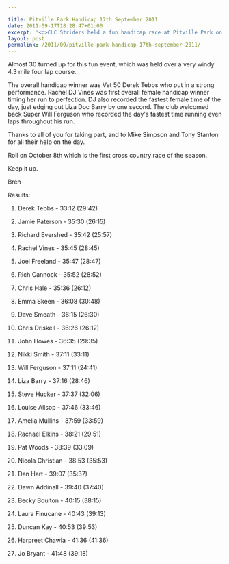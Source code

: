 ```yaml
---

title: Pitville Park Handicap 17th September 2011
date: 2011-09-17T18:28:47+01:00
excerpt: '<p>CLC Striders held a fun handicap race at Pitville Park on Saturday 17th September as a pre cross country season warm up. </p>'
layout: post
permalink: /2011/09/pitville-park-handicap-17th-september-2011/
---
```

</p> 

Almost 30 turned up for this fun event, which was held over a very windy 4.3 mile four lap course. 

The overall handicap winner was Vet 50 Derek Tebbs who put in a strong performance. Rachel DJ Vines was first overall female handicap winner timing her run to perfection. DJ also recorded the fastest female time of the day, just edging out Liza Doc Barry by one second. The club welcomed back Super Will Ferguson who recorded the day's fastest time running even laps throughout his run.

Thanks to all of you for taking part, and to Mike Simpson and Tony Stanton for all their help on the day.

Roll on October 8th which is the first cross country race of the season. 

Keep it up. 

Bren

Results:

1) Derek Tebbs - 33:12 (29:42)

2) Jamie Paterson - 35:30 (26:15)

3) Richard Evershed - 35:42 (25:57)

4) Rachel Vines - 35:45 (28:45)

5) Joel Freeland - 35:47 (28:47)

6) Rich Cannock - 35:52 (28:52)

7) Chris Hale - 35:36 (26:12)

8) Emma Skeen - 36:08 (30:48)

9) Dave Smeath - 36:15 (26:30)

10) Chris Driskell - 36:26 (26:12)

11) John Howes - 36:35 (29:35)

12) Nikki Smith - 37:11 (33:11)

13) Will Ferguson - 37:11 (24:41)

14) Liza Barry - 37:16 (28:46)

15) Steve Hucker - 37:37 (32:06)

16) Louise Allsop - 37:46 (33:46)

17) Amelia Mullins - 37:59 (33:59)

18) Rachael Elkins - 38:21 (29:51)

19) Pat Woods - 38:39 (33:09)

20) Nicola Christian - 38:53 (35:53)

21) Dan Hart - 39:07 (35:37)

22) Dawn Addinall - 39:40 (37:40)

23) Becky Boulton - 40:15 (38:15)

24) Laura Finucane - 40:43 (39:13)

25) Duncan Kay - 40:53 (39:53)

26) Harpreet Chawla - 41:36 (41:36)

27) Jo Bryant - 41:48 (39:18)</p>
